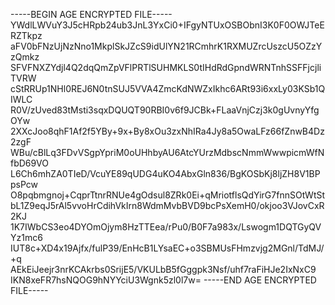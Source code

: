 -----BEGIN AGE ENCRYPTED FILE-----
YWdlLWVuY3J5cHRpb24ub3JnL3YxCi0+IFgyNTUxOSBObnI3K0F0OWJTeERZTkpz
aFV0bFNzUjNzNno1MkplSkJZcS9idUlYN21RCmhrK1RXMUZrcUszcU5OZzYzQmkz
SFVFNXZYdjl4Q2dqQmZpVFlPRTlSUHMKLS0tIHdRdGpndWRNTnhSSFFjcjliTVRW
cStRRUp1NHl0REJ6N0tnSUJ5VVA4ZmcKdNWZxIkhc6ARt93i6xxLy03KSb1QIWLC
R0V/zUved83tMsti3sqxDQUQT90RBI0v6f9JCBk+FLaaVnjCzj3k0gUvnyYfgOYw
2XXcJoo8qhF1Af2f5YBy+9x+By8xOu3zxNhIRa4Jy8a5OwaLFz66fZnwB4Dz2zgF
WBu/cBlLq3FDvVSgpYpriM0oUHhbyAU6AtcYUrzMdbscNmmWwwpicmWfNfbD69VO
L6Ch6mhZA0TIeD/VcuYE89qUDG4uKO4AbxGln836/BgKOSbKj8ljZH8V1BPpsPcw
O8pqbmgnoj+CqprTtnrRNUe4gOdsul8ZRk0Ei+qMriotflsQdYirG7fnnSOtWtSt
bL1Z9eqJ5rAl5vvoHrCdihVkIrn8WdmMvbBVD9bcPsXemH0/okjoo3VJovCxR2KJ
1K7IWbCS3eo4DYOmOjym8HzTTEea/rPu0/B0F7a983x/Lswogm1DQTGyQVYz1mc6
IUT8c+XD4x19Ajfx/fulP39/EnHcB1LYsaEC+o3SBMUsFHmzvjg2MGnl/TdMJ/+q
AEkEiJeejr3nrKCAkrbs0SrijE5/VKULbB5fGggpk3Nsf/uhf7raFiHJe2IxNxC9
IKN8xeFR7hsNQOG9hNYYciU3Wgnk5zl0l7w=
-----END AGE ENCRYPTED FILE-----
